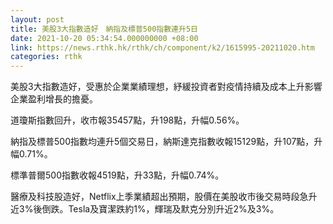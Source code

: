 ```yaml
---
layout: post
title: 美股3大指數造好　納指及標普500指數連升5日
date: 2021-10-20 05:34:54.000000000 +08:00
link: https://news.rthk.hk/rthk/ch/component/k2/1615995-20211020.htm
categories: rthk
---
```


美股3大指數造好，受惠於企業業績理想，紓緩投資者對疫情持續及成本上升影響企業盈利增長的擔憂。

道瓊斯指數回升，收市報35457點，升198點，升幅0.56%。

納指及標普500指數均連升5個交易日，納斯達克指數收報15129點，升107點，升幅0.71%。

標準普爾500指數收報4519點，升33點，升幅0.74%。

醫療及科技股造好，Netflix上季業績超出預期，股價在美股收市後交易時段急升近3%後倒跌。Tesla及寶潔跌約1%，輝瑞及默克分別升近2%及3%。
